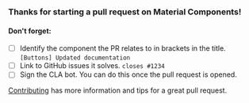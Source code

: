 ### Thanks for starting a pull request on Material Components!

#### Don't forget:
- [ ] Identify the component the PR relates to in brackets in the title. ```[Buttons] Updated documentation```
- [ ] Link to GitHub issues it solves. ```closes #1234```
- [ ] Sign the CLA bot. You can do this once the pull request is opened.

[Contributing](./contributing/README.md#pull-requests) has more information and tips for a great
pull request.

